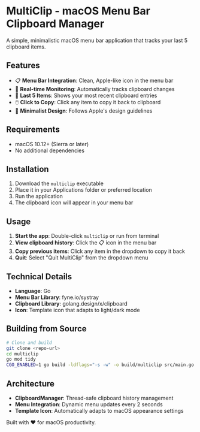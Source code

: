 # MultiClip - macOS Menu Bar Clipboard Manager

A simple, minimalistic macOS menu bar application that tracks your last 5 clipboard items.

## Features

- 📋 **Menu Bar Integration**: Clean, Apple-like icon in the menu bar
- 🔄 **Real-time Monitoring**: Automatically tracks clipboard changes
- 📝 **Last 5 Items**: Shows your most recent clipboard entries
- 🖱️ **Click to Copy**: Click any item to copy it back to clipboard
- 🎨 **Minimalist Design**: Follows Apple's design guidelines

## Requirements

- macOS 10.12+ (Sierra or later)
- No additional dependencies

## Installation

1. Download the `multiclip` executable
2. Place it in your Applications folder or preferred location
3. Run the application
4. The clipboard icon will appear in your menu bar

## Usage

1. **Start the app**: Double-click `multiclip` or run from terminal
2. **View clipboard history**: Click the 📋 icon in the menu bar
3. **Copy previous items**: Click any item in the dropdown to copy it back
4. **Quit**: Select "Quit MultiClip" from the dropdown menu

## Technical Details

- **Language**: Go
- **Menu Bar Library**: fyne.io/systray
- **Clipboard Library**: golang.design/x/clipboard
- **Icon**: Template icon that adapts to light/dark mode

## Building from Source

```bash
# Clone and build
git clone <repo-url>
cd multiclip
go mod tidy
CGO_ENABLED=1 go build -ldflags="-s -w" -o build/multiclip src/main.go
```

## Architecture

- **ClipboardManager**: Thread-safe clipboard history management
- **Menu Integration**: Dynamic menu updates every 2 seconds
- **Template Icon**: Automatically adapts to macOS appearance settings

Built with ❤️ for macOS productivity.